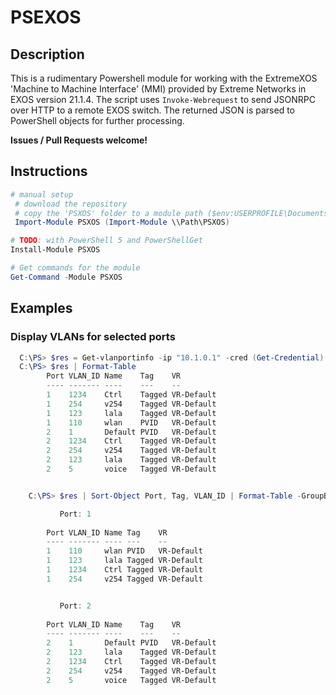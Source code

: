 # PSEXOS

## Description

This is a rudimentary Powershell module for working with the ExtremeXOS 'Machine to Machine Interface' (MMI) provided by Extreme Networks in EXOS version 21.1.4.
The script uses `Invoke-Webrequest` to send JSONRPC over HTTP to a remote EXOS switch. The returned JSON is parsed to PowerShell objects for further processing.

**Issues / Pull Requests welcome!**

## Instructions

````PowerShell
# manual setup
 # download the repository
 # copy the 'PSXOS' folder to a module path ($env:USERPROFILE\Documents\WindowsPowerShell\Modules\)
 Import-Module PSXOS (Import-Module \\Path\PSXOS)

# TODO: with PowerShell 5 and PowerShellGet
Install-Module PSXOS

# Get commands for the module
Get-Command -Module PSXOS
````

## Examples

### Display VLANs for selected ports

````PowerShell
  C:\PS> $res = Get-vlanportinfo -ip "10.1.0.1" -cred (Get-Credential) -ports "1-2"
  C:\PS> $res | Format-Table
        Port VLAN_ID Name    Tag    VR
        ---- ------- ----    ---    --
        1    1234    Ctrl    Tagged VR-Default
        1    254     v254    Tagged VR-Default
        1    123     lala    Tagged VR-Default
        1    110     wlan    PVID   VR-Default
        2    1       Default PVID   VR-Default
        2    1234    Ctrl    Tagged VR-Default
        2    254     v254    Tagged VR-Default
        2    123     lala    Tagged VR-Default
        2    5       voice   Tagged VR-Default


    C:\PS> $res | Sort-Object Port, Tag, VLAN_ID | Format-Table -GroupBy Port -auto

           Port: 1
       
        Port VLAN_ID Name Tag    VR
        ---- ------- ---- ---    --
        1    110     wlan PVID   VR-Default
        1    123     lala Tagged VR-Default
        1    1234    Ctrl Tagged VR-Default
        1    254     v254 Tagged VR-Default


           Port: 2
       
        Port VLAN_ID Name    Tag    VR
        ---- ------- ----    ---    --
        2    1       Default PVID   VR-Default
        2    123     lala    Tagged VR-Default
        2    1234    Ctrl    Tagged VR-Default
        2    254     v254    Tagged VR-Default
        2    5       voice   Tagged VR-Default
````
